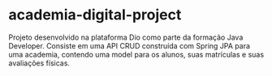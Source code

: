 # academia-digital-project

Projeto desenvolvido na plataforma Dio como parte da formação Java Developer. Consiste em uma API CRUD construída com Spring JPA para uma academia, contendo uma model para os alunos, suas matrículas e suas avaliações físicas.
